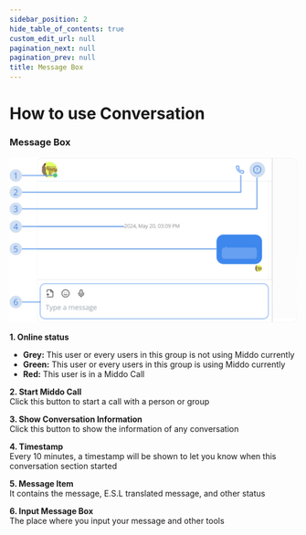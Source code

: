```yaml
---  
sidebar_position: 2  
hide_table_of_contents: true  
custom_edit_url: null  
pagination_next: null  
pagination_prev: null  
title: Message Box  
---  
```

  
# How to use Conversation  
  
### Message Box  
  
![Message Box](./img/message-box.png)  
  
**1. Online status**  
- **Grey:** This user or every users in this group is not using Middo currently  
- **Green:** This user or every users in this group is using Middo currently  
- **Red:** This user is in a Middo Call  
  
**2. Start Middo Call**  
Click this button to start a call with a person or group  
  
**3. Show Conversation Information**  
Click this button to show the information of any conversation  
  
**4. Timestamp**  
Every 10 minutes, a timestamp will be shown to let you know when this conversation section started  
  
**5. Message Item**  
It contains the message, E.S.L translated message, and other status  
  
**6. Input Message Box**  
The place where you input your message and other tools  

